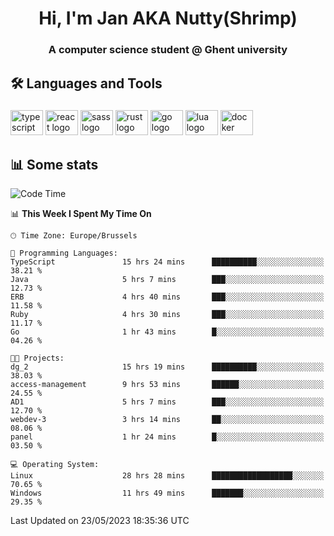 <h1 align="center">Hi, I'm Jan AKA Nutty(Shrimp)</h1>
<h3 align="center">A computer science student @ Ghent university</h3>

<h2 align="left">🛠️ Languages and Tools</h2>

###

<div align="left">
  <img src="https://cdn.jsdelivr.net/gh/devicons/devicon/icons/typescript/typescript-original.svg" height="40" width="52" alt="typescript logo"  />
  <img src="https://cdn.jsdelivr.net/gh/devicons/devicon/icons/react/react-original.svg" height="40" width="52" alt="react logo"  />
  <img src="https://cdn.jsdelivr.net/gh/devicons/devicon/icons/sass/sass-original.svg" height="40" width="52" alt="sass logo"  />
  <img src="https://cdn.jsdelivr.net/gh/devicons/devicon/icons/rust/rust-plain.svg" height="40" width="52" alt="rust logo"  />
  <img src="https://cdn.jsdelivr.net/gh/devicons/devicon/icons/go/go-original.svg" height="40" width="52" alt="go logo"  />
  <img src="https://cdn.jsdelivr.net/gh/devicons/devicon/icons/lua/lua-original.svg" height="40" width="52" alt="lua logo"  />
  <img src="https://cdn.jsdelivr.net/gh/devicons/devicon/icons/docker/docker-original.svg" height="40" width="52" alt="docker logo"  />
</div>

<h2>📊 Some stats</h2>

<!--START_SECTION:waka-->
![Code Time](http://img.shields.io/badge/Code%20Time-3%2C209%20hrs%2018%20mins-blue)

📊 **This Week I Spent My Time On** 

```text
🕑︎ Time Zone: Europe/Brussels

💬 Programming Languages: 
TypeScript               15 hrs 24 mins      ██████████░░░░░░░░░░░░░░░   38.21 % 
Java                     5 hrs 7 mins        ███░░░░░░░░░░░░░░░░░░░░░░   12.73 % 
ERB                      4 hrs 40 mins       ███░░░░░░░░░░░░░░░░░░░░░░   11.58 % 
Ruby                     4 hrs 30 mins       ███░░░░░░░░░░░░░░░░░░░░░░   11.17 % 
Go                       1 hr 43 mins        █░░░░░░░░░░░░░░░░░░░░░░░░   04.26 % 

🐱‍💻 Projects: 
dg_2                     15 hrs 19 mins      ██████████░░░░░░░░░░░░░░░   38.03 % 
access-management        9 hrs 53 mins       ██████░░░░░░░░░░░░░░░░░░░   24.55 % 
AD1                      5 hrs 7 mins        ███░░░░░░░░░░░░░░░░░░░░░░   12.70 % 
webdev-3                 3 hrs 14 mins       ██░░░░░░░░░░░░░░░░░░░░░░░   08.06 % 
panel                    1 hr 24 mins        █░░░░░░░░░░░░░░░░░░░░░░░░   03.50 % 

💻 Operating System: 
Linux                    28 hrs 28 mins      ██████████████████░░░░░░░   70.65 % 
Windows                  11 hrs 49 mins      ███████░░░░░░░░░░░░░░░░░░   29.35 % 
```


 Last Updated on 23/05/2023 18:35:36 UTC
<!--END_SECTION:waka-->
